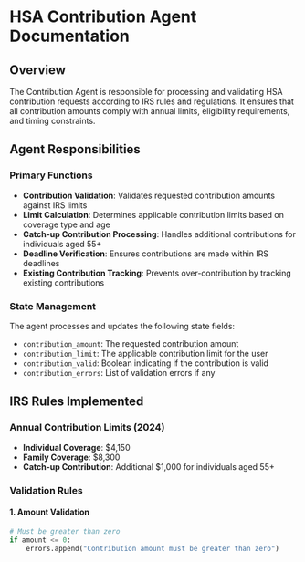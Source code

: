 # HSA Contribution Agent Documentation

## Overview
The Contribution Agent is responsible for processing and validating HSA contribution requests according to IRS rules and regulations. It ensures that all contribution amounts comply with annual limits, eligibility requirements, and timing constraints.

## Agent Responsibilities

### Primary Functions
- **Contribution Validation**: Validates requested contribution amounts against IRS limits
- **Limit Calculation**: Determines applicable contribution limits based on coverage type and age
- **Catch-up Contribution Processing**: Handles additional contributions for individuals aged 55+
- **Deadline Verification**: Ensures contributions are made within IRS deadlines
- **Existing Contribution Tracking**: Prevents over-contribution by tracking existing contributions

### State Management
The agent processes and updates the following state fields:
- `contribution_amount`: The requested contribution amount
- `contribution_limit`: The applicable contribution limit for the user
- `contribution_valid`: Boolean indicating if the contribution is valid
- `contribution_errors`: List of validation errors if any

## IRS Rules Implemented

### Annual Contribution Limits (2024)
- **Individual Coverage**: $4,150
- **Family Coverage**: $8,300
- **Catch-up Contribution**: Additional $1,000 for individuals aged 55+

### Validation Rules

#### 1. Amount Validation
```python
# Must be greater than zero
if amount <= 0:
    errors.append("Contribution amount must be greater than zero")